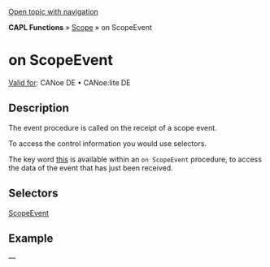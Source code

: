[Open topic with navigation](../../../../../CANoeDEFamily.htm#Topics/CAPLFunctions/Scope/EventProcedures/CAPLfunctionOnScopeEvent.md)

**CAPL Functions** » [Scope](../CAPLfunctionsScopeOverview.md) » on ScopeEvent

# on ScopeEvent

[Valid for](../../../Shared/FeatureAvailability.md):  CANoe DE • CANoe:lite DE

## Description

The event procedure is called on the receipt of a scope event.

To access the control information you would use selectors.

The key word [this](../../Other/EventProcedures/CAPLfunctionKeywordThis.md) is available within an `on ScopeEvent` procedure, to access the data of the event that has just been received.

## Selectors

[ScopeEvent](../Classes/CAPLfunctionsScopeEvent.md)

## Example

—
